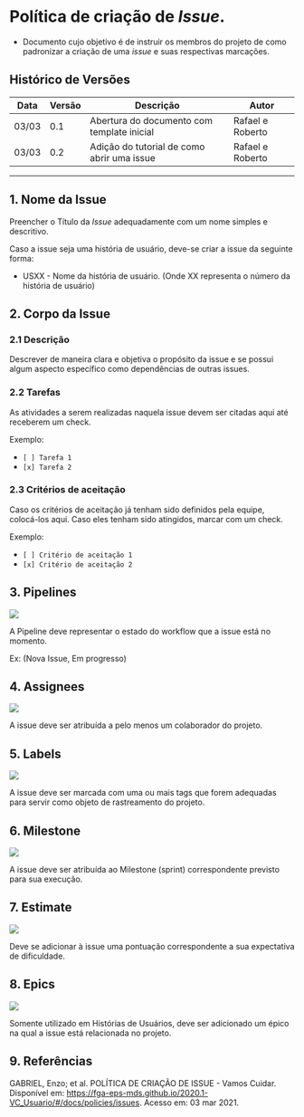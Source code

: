 # Política de criação de _Issue_.

* Documento cujo objetivo é de instruir os membros do projeto de como padronizar a criação de uma _issue_ e suas respectivas marcações.

## Histórico de Versões

Data|Versão|Descrição|Autor
-|-|-|-
03/03|0.1|Abertura do documento com template inicial|Rafael e Roberto|
03/03|0.2|Adição do tutorial de como abrir uma issue| Rafael e Roberto|

---
## 1. <a nome="1">Nome da Issue</a>

Preencher o Título da _Issue_ adequadamente com um nome simples e descritivo.

Caso a issue seja uma história de usuário, deve-se criar a issue da seguinte forma:
- USXX - Nome da história de usuário. (Onde XX representa o número da história de usuário)
 
## 2. <a nome="1">Corpo da Issue</a>

### 2.1 <a nome="2.1">Descrição</a>
Descrever de maneira clara e objetiva o propósito da issue e se possui algum aspecto específico como dependências de outras issues.

### 2.2 <a nome="2.2">Tarefas</a>

As atividades a serem realizadas naquela issue devem ser citadas aqui até receberem um check.

Exemplo:

- `[ ] Tarefa 1`
- `[x] Tarefa 2`

### 2.3 <a nome="2.3">Critérios de aceitação</a>
Caso os critérios de aceitação já tenham sido definidos pela equipe, colocá-los aqui. Caso eles tenham sido atingidos, marcar com um check.

Exemplo:

- `[ ] Critério de aceitação 1`
- `[x] Critério de aceitação 2`

## 3. <a nome="3">Pipelines</a>
![](https://user-images.githubusercontent.com/74625814/109853334-8ebfa500-7c34-11eb-8e38-a95bad557957.png)

A Pipeline deve representar o estado do workflow que a issue está no momento.

Ex: (Nova Issue, Em progresso)

## 4. <a nome="4">Assignees</a>
![](https://user-images.githubusercontent.com/74625814/109866521-1fea4800-7c44-11eb-9da3-8ecd57596740.png)

A issue deve ser atribuída a pelo menos um colaborador do projeto.

## 5. <a nome="5">Labels</a>
![](https://user-images.githubusercontent.com/74625814/109854512-e27ebe00-7c35-11eb-82b5-7e17150f4216.png)

A issue deve ser marcada com uma ou mais tags que forem adequadas para servir como objeto de rastreamento do projeto.

## 6. <a nome="6">Milestone</a>
![](https://user-images.githubusercontent.com/74625814/109854186-80be5400-7c35-11eb-9b5a-302a588270f0.png)

A issue deve ser atribuída ao Milestone (sprint) correspondente previsto para sua execução.

## 7. <a nome="7">Estimate</a>
![](https://user-images.githubusercontent.com/74625814/109854286-a0557c80-7c35-11eb-8c79-49ddf88e2640.png)

Deve se adicionar à issue uma pontuação correspondente a sua expectativa de dificuldade.

## 8. <a nome="8">Epics</a>
![](https://user-images.githubusercontent.com/74625814/109854332-afd4c580-7c35-11eb-9a89-9b8555d87b40.png)

Somente utilizado em Histórias de Usuários, deve ser adicionado um épico na qual a issue está relacionada no projeto.

## 9. <a nome="9">Referências</a>
GABRIEL, Enzo; et al. POLÍTICA DE CRIAÇÃO DE ISSUE - Vamos Cuidar. Disponível em: <https://fga-eps-mds.github.io/2020.1-VC_Usuario/#/docs/policies/issues>. Acesso em: 03 mar 2021.
